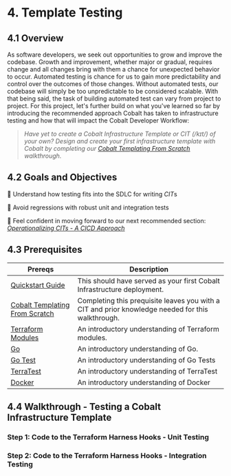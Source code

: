 # 4. Template Testing

## 4.1 Overview

As software developers, we seek out opportunities to grow and improve the codebase. Growth and improvement, whether major or gradual, requires change and all changes bring with them a chance for unexpected behavior to occur. Automated testing is chance for us to gain more predictability and control over the outcomes of those changes. Without automated tests, our codebase will simply be too unpredictable to be considered scalable. With that being said, the task of building automated test can vary from project to project. For this project, let's further build on what you've learned so far by introducing the recommended approach Cobalt has taken to infrastructure testing and how that will impact the Cobalt Developer Workflow:

> *Have yet to create a Cobalt Infrastructure Template or CIT (/kɪt/) of your own? Design and create your first infrastructure template with Cobalt by completing our [Cobalt Templating From Scratch](./3_NEW_TEMPLATE.md) walkthrough.*

## 4.2 Goals and Objectives

🔲 Understand how testing fits into the SDLC for writing *CIT*s

🔲 Avoid regressions with robust unit and integration tests

🔲 Feel confident in moving forward to our next recommended section: *[Operationalizing CITs - A CICD Approach](./5_OPERATIONALIZE_TEMPLATE.md)*

## 4.3 Prerequisites

| Prereqs | Description |
|----------|--------------|
| [Quickstart Guide](./2_QUICK_START_GUIDE.md) | This should have served as your first Cobalt Infrastructure deployment. |
| [Cobalt Templating From Scratch](./3_NEW_TEMPLATE.md) | Completing this prequisite leaves you with a CIT and prior knowledge needed for this walkthrough. |
| [Terraform Modules](https://www.terraform.io/docs/configuration/modules.html) | An introductory understanding of Terraform modules.|
| [Go](Golang) | An introductory understanding of Go. |
| [Go Test](Golang) | An introductory understanding of Go Tests |
| [TerraTest](Gruntworks) | An introductory understanding of TerraTest |
| [Docker](Docker.io) | An introductory understanding of Docker |

## 4.4 Walkthrough - Testing a Cobalt Infrastructure Template

### **Step 1:** Code to the Terraform Harness Hooks - Unit Testing

### **Step 2:** Code to the Terraform Harness Hooks - Integration Testing
